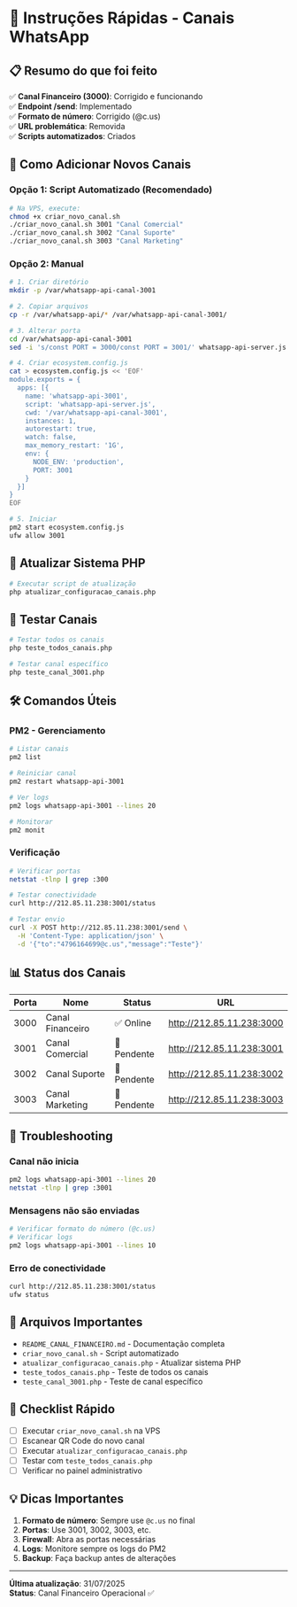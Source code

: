 # 🚀 Instruções Rápidas - Canais WhatsApp

## 📋 Resumo do que foi feito

✅ **Canal Financeiro (3000)**: Corrigido e funcionando  
✅ **Endpoint /send**: Implementado  
✅ **Formato de número**: Corrigido (@c.us)  
✅ **URL problemática**: Removida  
✅ **Scripts automatizados**: Criados  

## 🔧 Como Adicionar Novos Canais

### Opção 1: Script Automatizado (Recomendado)

```bash
# Na VPS, execute:
chmod +x criar_novo_canal.sh
./criar_novo_canal.sh 3001 "Canal Comercial"
./criar_novo_canal.sh 3002 "Canal Suporte"
./criar_novo_canal.sh 3003 "Canal Marketing"
```

### Opção 2: Manual

```bash
# 1. Criar diretório
mkdir -p /var/whatsapp-api-canal-3001

# 2. Copiar arquivos
cp -r /var/whatsapp-api/* /var/whatsapp-api-canal-3001/

# 3. Alterar porta
cd /var/whatsapp-api-canal-3001
sed -i 's/const PORT = 3000/const PORT = 3001/' whatsapp-api-server.js

# 4. Criar ecosystem.config.js
cat > ecosystem.config.js << 'EOF'
module.exports = {
  apps: [{
    name: 'whatsapp-api-3001',
    script: 'whatsapp-api-server.js',
    cwd: '/var/whatsapp-api-canal-3001',
    instances: 1,
    autorestart: true,
    watch: false,
    max_memory_restart: '1G',
    env: {
      NODE_ENV: 'production',
      PORT: 3001
    }
  }]
}
EOF

# 5. Iniciar
pm2 start ecosystem.config.js
ufw allow 3001
```

## 📱 Atualizar Sistema PHP

```bash
# Executar script de atualização
php atualizar_configuracao_canais.php
```

## 🧪 Testar Canais

```bash
# Testar todos os canais
php teste_todos_canais.php

# Testar canal específico
php teste_canal_3001.php
```

## 🛠️ Comandos Úteis

### PM2 - Gerenciamento
```bash
# Listar canais
pm2 list

# Reiniciar canal
pm2 restart whatsapp-api-3001

# Ver logs
pm2 logs whatsapp-api-3001 --lines 20

# Monitorar
pm2 monit
```

### Verificação
```bash
# Verificar portas
netstat -tlnp | grep :300

# Testar conectividade
curl http://212.85.11.238:3001/status

# Testar envio
curl -X POST http://212.85.11.238:3001/send \
  -H 'Content-Type: application/json' \
  -d '{"to":"4796164699@c.us","message":"Teste"}'
```

## 📊 Status dos Canais

| Porta | Nome | Status | URL |
|-------|------|--------|-----|
| 3000 | Canal Financeiro | ✅ Online | http://212.85.11.238:3000 |
| 3001 | Canal Comercial | 🔄 Pendente | http://212.85.11.238:3001 |
| 3002 | Canal Suporte | 🔄 Pendente | http://212.85.11.238:3002 |
| 3003 | Canal Marketing | 🔄 Pendente | http://212.85.11.238:3003 |

## 🚨 Troubleshooting

### Canal não inicia
```bash
pm2 logs whatsapp-api-3001 --lines 20
netstat -tlnp | grep :3001
```

### Mensagens não são enviadas
```bash
# Verificar formato do número (@c.us)
# Verificar logs
pm2 logs whatsapp-api-3001 --lines 10
```

### Erro de conectividade
```bash
curl http://212.85.11.238:3001/status
ufw status
```

## 📁 Arquivos Importantes

- `README_CANAL_FINANCEIRO.md` - Documentação completa
- `criar_novo_canal.sh` - Script automatizado
- `atualizar_configuracao_canais.php` - Atualizar sistema PHP
- `teste_todos_canais.php` - Teste de todos os canais
- `teste_canal_3001.php` - Teste de canal específico

## 🎯 Checklist Rápido

- [ ] Executar `criar_novo_canal.sh` na VPS
- [ ] Escanear QR Code do novo canal
- [ ] Executar `atualizar_configuracao_canais.php`
- [ ] Testar com `teste_todos_canais.php`
- [ ] Verificar no painel administrativo

## 💡 Dicas Importantes

1. **Formato de número**: Sempre use `@c.us` no final
2. **Portas**: Use 3001, 3002, 3003, etc.
3. **Firewall**: Abra as portas necessárias
4. **Logs**: Monitore sempre os logs do PM2
5. **Backup**: Faça backup antes de alterações

---

**Última atualização**: 31/07/2025  
**Status**: Canal Financeiro Operacional ✅ 